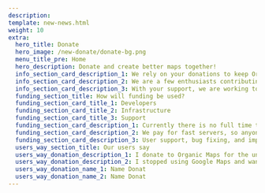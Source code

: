 ```yaml
---
description: 
template: new-news.html
weight: 10
extra:
  hero_title: Donate
  hero_image: /new-donate/donate-bg.png
  menu_title_pre: Home
  hero_description: Donate and create better maps together!
  info_section_card_description_1: We rely on your donations to keep Organic Maps open, free, and without ads
  info_section_card_description_2: We are a few enthusiasts contributing in our free time, and spending our families' money on the project. We love what we do, and we love our users
  info_section_card_description_3: With your support, we are working toward a privacy-focused offering that is the preferred choice on the market
  funding_section_title: How will funding be used?
  funding_section_card_title_1: Developers
  funding_section_card_title_2: Infrastructure
  funding_section_card_title_3: Support
  funding_section_card_description_1: Currently there is no full time team who is working to develop new features and improve the service. To consistently move the product forward, a core team is needed.
  funding_section_card_description_2: We pay for fast servers, so anyone in the world can download free map data updates without delays. The maps data transfers are hundreds of terabytes monthly, and the amount is growing.
  funding_section_card_description_3: User support, bug fixing, and improving the stability of the app are at the top of our priorities. There are 1200+ issues on GitHub that is growing every day, and a large number of items to address on AppStore, Google Play, and support emails.
  users_way_section_title: Our users say
  users_way_donation_description_1: I donate to Organic Maps for the unique offering they bring, and to support positive change
  users_way_donation_description_2: I stopped using Google Maps and want to have an alternative to grow, for everyone to benefit from this
  users_way_donation_name_1: Name Donat
  users_way_donation_name_2: Name Donat
---
```

